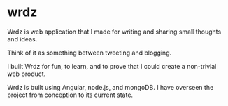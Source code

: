wrdz
====
<p>Wrdz is web application that I made for writing and sharing small thoughts and ideas.</p>
<p>Think of it as something between tweeting and blogging.</p>
<p>I built Wrdz for fun, to learn, and to prove that I could create a non-trivial web product.</p>
<p>Wrdz is built using Angular, node.js, and mongoDB.  I have overseen the project from conception to its current state.</p>
